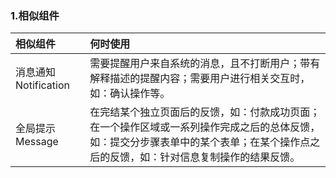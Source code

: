 

### 1.相似组件

| 相似组件             | 何时使用                                                     |
| :------------------- | :----------------------------------------------------------- |
| 消息通知 Notification | 需要提醒用户来自系统的消息，且不打断用户；带有解释描述的提醒内容；需要用户进行相关交互时，如：确认操作等。 |
| 全局提示 Message      | 在完结某个独立页面后的反馈，如：付款成功页面；在一个操作区域或一系列操作完成之后的总体反馈，如：提交分步骤表单中的某个表单；在某个操作点之后的反馈，如：针对信息复制操作的结果反馈。 |
